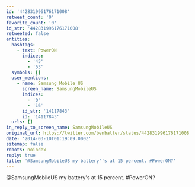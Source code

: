 ```yaml
---
id: '442831996176171008'
retweet_count: '0'
favorite_count: '0'
id_str: '442831996176171008'
retweeted: false
entities:
  hashtags:
    - text: PowerON
      indices:
        - '45'
        - '53'
  symbols: []
  user_mentions:
    - name: Samsung Mobile US
      screen_name: SamsungMobileUS
      indices:
        - '0'
        - '16'
      id_str: '14117843'
      id: '14117843'
  urls: []
in_reply_to_screen_name: SamsungMobileUS
original_url: https://twitter.com/benbalter/status/442831996176171008
date: '2014-03-10T01:19:09.000Z'
sitemap: false
robots: noindex
reply: true
title: '@SamsungMobileUS my battery''s at 15 percent. #PowerON?'
---
```


@SamsungMobileUS my battery's at 15 percent. #PowerON?